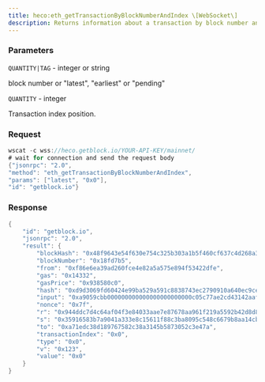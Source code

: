 ```yaml
---
title: heco:eth_getTransactionByBlockNumberAndIndex \[WebSocket\]
description: Returns information about a transaction by block number and transactionindex position.
---
```


### Parameters


`QUANTITY|TAG` - integer or string

block number or "latest", "earliest" or "pending"

`QUANTITY` - integer

Transaction index position.

### Request

``` java
wscat -c wss://heco.getblock.io/YOUR-API-KEY/mainnet/ 
# wait for connection and send the request body 
{"jsonrpc": "2.0",
"method": "eth_getTransactionByBlockNumberAndIndex",
"params": ["latest", "0x0"],
"id": "getblock.io"}
```

###  Response

``` java
{
    "id": "getblock.io",
    "jsonrpc": "2.0",
    "result": {
        "blockHash": "0x48f9643e54f630e754c325b303a1b5f460cf637c4d268a31a3394bcd3db86085",
        "blockNumber": "0x18fd7b5",
        "from": "0xf86e6ea39ad260fce4e82a5a575e894f53422dfe",
        "gas": "0x14332",
        "gasPrice": "0x938580c0",
        "hash": "0xd9d3069fd60424e99ba529a591c8838743ec2790910a640ec9ce0dd757548fa4",
        "input": "0xa9059cbb000000000000000000000000c05c77ae2cd43142aaf5b29b10255c336f9ca65500000000000000000000000000000000000000000000001043561a8829300000",
        "nonce": "0x7f",
        "r": "0x944ddc7d4c64af04f3e84033aae7e87678aa961f219a5592b42d8d8022f3b329",
        "s": "0x35916583b7a9041a333e8c15611f88c3ba8095c548c6679b8aa14cb9fd66cee0",
        "to": "0xa71edc38d189767582c38a3145b5873052c3e47a",
        "transactionIndex": "0x0",
        "type": "0x0",
        "v": "0x123",
        "value": "0x0"
    }
}
```

